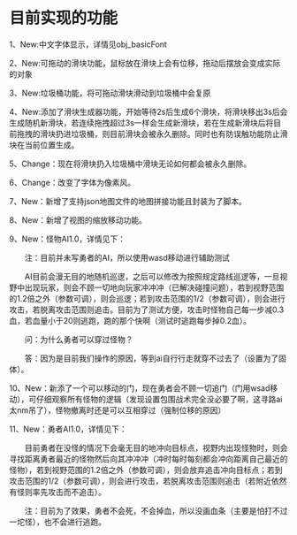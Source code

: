 # 目前实现的功能 #

1、New:中文字体显示，详情见obj_basicFont

2、New:可拖动的滑块功能，鼠标放在滑块上会有位移，拖动后摆放会变成实际的对象

3、New:垃圾桶功能，将可拖动滑块滑动到垃圾桶中会复原

4、New:添加了滑块生成器功能，开始等待2s后生成6个滑块，将滑块移出3s后会生成随机新滑块，若连续拖拽超过3s一样会生成新滑块，若在生成新滑块后将目前拖拽的滑块扔进垃圾桶，则目前滑块会被永久删除。同时也有防误触功能防止滑块在当前位置生成。

5、Change：现在将滑块扔入垃圾桶中滑块无论如何都会被永久删除。

6、Change：改变了字体为像素风。

7、New：新增了支持json地图文件的地图拼接功能且封装为了脚本。

8、New：新增了视图的缩放移动功能。

9、New：怪物AI1.0，详情见下：

　　注：目前并未写勇者的AI，所以使用wasd移动进行辅助测试

　　AI目前会漫无目的地随机巡逻，之后可以修改为按照规定路线巡逻等，一旦视野中出现玩家，则会不顾一切地向玩家冲冲冲（已解决碰撞问题），若到视野范围的1.2倍之外（参数可调），则会巡逻；若到攻击范围的1/2（参数可调），则会进行攻击，若脱离攻击范围则追击。目前为了测试方便，攻击时怪物自己每一步减0.3血，若血量小于20则逃跑，跑的那个快啊（测试时逃跑每步掉0.2血）。

　　问：为什么勇者可以穿过怪物？

　　答：因为是目前我们操作的原因，等到ai自行行走就穿不过去了（设置为了固体）。

10、New：新添了一个可以移动的门，现在勇者会不顾一切追门（门用wsad移动），可仔细观察所有怪物的逻辑（发现设置包围战术完全没必要了啊，这寻路ai太nm吊了），怪物撤离时还是可以互相穿过（强制位移的原因）

11、New：勇者AI1.0，详情见下：

　　目前勇者在没怪的情况下会毫无目的地冲向目标点，视野内出现怪物时，则会寻找距离勇者最近的怪物然后向其冲冲冲（冲时每时每刻都会冲向距离自己最近的怪物），若到视野范围的1.2倍之外（参数可调），则会放弃追击冲向目标点；若到攻击范围的1/2（参数可调），则会进行攻击，若脱离攻击范围则追击（若附近依然有怪则率先攻击而不追击）。

　　注：目前为了效果，勇者不会死，不会掉血，所以没画血条（主要是怕打不过一坨怪），也不会进行逃跑。